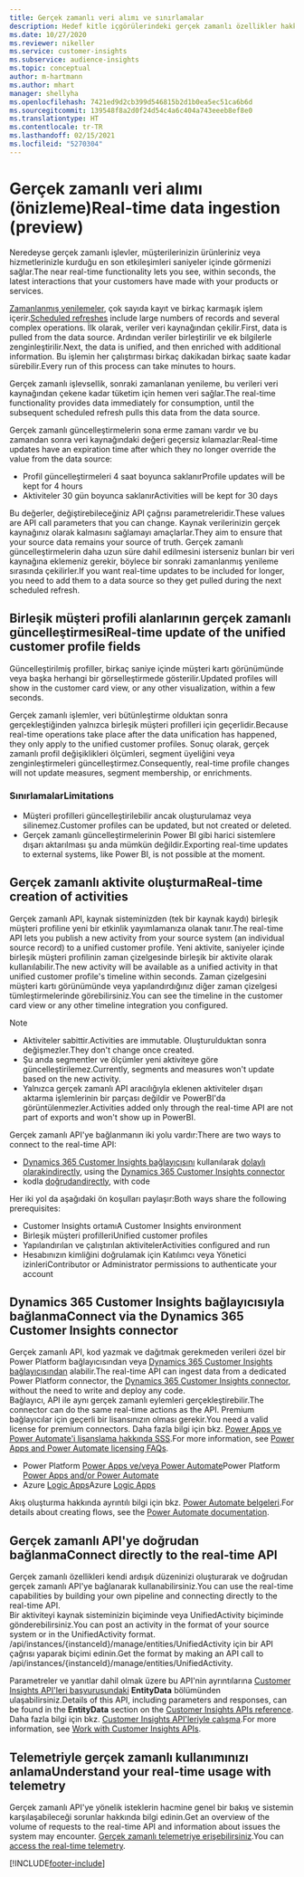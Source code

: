 ```yaml
---
title: Gerçek zamanlı veri alımı ve sınırlamalar
description: Hedef kitle içgörülerindeki gerçek zamanlı özellikler hakkında genel bilgiler.
ms.date: 10/27/2020
ms.reviewer: nikeller
ms.service: customer-insights
ms.subservice: audience-insights
ms.topic: conceptual
author: m-hartmann
ms.author: mhart
manager: shellyha
ms.openlocfilehash: 7421ed9d2cb399d546815b2d1b0ea5ec51ca6b6d
ms.sourcegitcommit: 139548f8a2d0f24d54c4a6c404a743eeeb8ef8e0
ms.translationtype: HT
ms.contentlocale: tr-TR
ms.lasthandoff: 02/15/2021
ms.locfileid: "5270304"
---
```

# <a name="real-time-data-ingestion-preview"></a><span data-ttu-id="43e5d-103">Gerçek zamanlı veri alımı (önizleme)</span><span class="sxs-lookup"><span data-stu-id="43e5d-103">Real-time data ingestion (preview)</span></span>

<span data-ttu-id="43e5d-104">Neredeyse gerçek zamanlı işlevler, müşterilerinizin ürünleriniz veya hizmetlerinizle kurduğu en son etkileşimleri saniyeler içinde görmenizi sağlar.</span><span class="sxs-lookup"><span data-stu-id="43e5d-104">The near real-time functionality lets you see, within seconds, the latest interactions that your customers have made with your products or services.</span></span>

<span data-ttu-id="43e5d-105">[Zamanlanmış yenilemeler](system.md#schedule-tab), çok sayıda kayıt ve birkaç karmaşık işlem içerir.</span><span class="sxs-lookup"><span data-stu-id="43e5d-105">[Scheduled refreshes](system.md#schedule-tab) include large numbers of records and several complex operations.</span></span> <span data-ttu-id="43e5d-106">İlk olarak, veriler veri kaynağından çekilir.</span><span class="sxs-lookup"><span data-stu-id="43e5d-106">First, data is pulled from the data source.</span></span> <span data-ttu-id="43e5d-107">Ardından veriler birleştirilir ve ek bilgilerle zenginleştirilir.</span><span class="sxs-lookup"><span data-stu-id="43e5d-107">Next, the data is unified, and then enriched with additional information.</span></span> <span data-ttu-id="43e5d-108">Bu işlemin her çalıştırması birkaç dakikadan birkaç saate kadar sürebilir.</span><span class="sxs-lookup"><span data-stu-id="43e5d-108">Every run of this process can take minutes to hours.</span></span>

<span data-ttu-id="43e5d-109">Gerçek zamanlı işlevsellik, sonraki zamanlanan yenileme, bu verileri veri kaynağından çekene kadar tüketim için hemen veri sağlar.</span><span class="sxs-lookup"><span data-stu-id="43e5d-109">The real-time functionality provides data immediately for consumption, until the subsequent scheduled refresh pulls this data from the data source.</span></span>

<span data-ttu-id="43e5d-110">Gerçek zamanlı güncelleştirmelerin sona erme zamanı vardır ve bu zamandan sonra veri kaynağındaki değeri geçersiz kılamazlar:</span><span class="sxs-lookup"><span data-stu-id="43e5d-110">Real-time updates have an expiration time after which they no longer override the value from the data source:</span></span>

- <span data-ttu-id="43e5d-111">Profil güncelleştirmeleri 4 saat boyunca saklanır</span><span class="sxs-lookup"><span data-stu-id="43e5d-111">Profile updates will be kept for 4 hours</span></span>
- <span data-ttu-id="43e5d-112">Aktiviteler 30 gün boyunca saklanır</span><span class="sxs-lookup"><span data-stu-id="43e5d-112">Activities will be kept for 30 days</span></span>

<span data-ttu-id="43e5d-113">Bu değerler, değiştirebileceğiniz API çağrısı parametreleridir.</span><span class="sxs-lookup"><span data-stu-id="43e5d-113">These values are API call parameters that you can change.</span></span> <span data-ttu-id="43e5d-114">Kaynak verilerinizin gerçek kaynağınız olarak kalmasını sağlamayı amaçlarlar.</span><span class="sxs-lookup"><span data-stu-id="43e5d-114">They aim to ensure that your source data remains your source of truth.</span></span> <span data-ttu-id="43e5d-115">Gerçek zamanlı güncelleştirmelerin daha uzun süre dahil edilmesini isterseniz bunları bir veri kaynağına eklemeniz gerekir, böylece bir sonraki zamanlanmış yenileme sırasında çekilirler.</span><span class="sxs-lookup"><span data-stu-id="43e5d-115">If you want real-time updates to be included for longer, you need to add them to a data source so they get pulled during the next scheduled refresh.</span></span>

## <a name="real-time-update-of-the-unified-customer-profile-fields"></a><span data-ttu-id="43e5d-116">Birleşik müşteri profili alanlarının gerçek zamanlı güncelleştirmesi</span><span class="sxs-lookup"><span data-stu-id="43e5d-116">Real-time update of the unified customer profile fields</span></span>

<span data-ttu-id="43e5d-117">Güncelleştirilmiş profiller, birkaç saniye içinde müşteri kartı görünümünde veya başka herhangi bir görselleştirmede gösterilir.</span><span class="sxs-lookup"><span data-stu-id="43e5d-117">Updated profiles will show in the customer card view, or any other visualization, within a few seconds.</span></span>

<span data-ttu-id="43e5d-118">Gerçek zamanlı işlemler, veri bütünleştirme olduktan sonra gerçekleştiğinden yalnızca birleşik müşteri profilleri için geçerlidir.</span><span class="sxs-lookup"><span data-stu-id="43e5d-118">Because real-time operations take place after the data unification has happened, they only apply to the unified customer profiles.</span></span> <span data-ttu-id="43e5d-119">Sonuç olarak, gerçek zamanlı profil değişiklikleri ölçümleri, segment üyeliğini veya zenginleştirmeleri güncelleştirmez.</span><span class="sxs-lookup"><span data-stu-id="43e5d-119">Consequently, real-time profile changes will not update measures, segment membership, or enrichments.</span></span>

### <a name="limitations"></a><span data-ttu-id="43e5d-120">Sınırlamalar</span><span class="sxs-lookup"><span data-stu-id="43e5d-120">Limitations</span></span>

- <span data-ttu-id="43e5d-121">Müşteri profilleri güncelleştirilebilir ancak oluşturulamaz veya silinemez.</span><span class="sxs-lookup"><span data-stu-id="43e5d-121">Customer profiles can be updated, but not created or deleted.</span></span>
- <span data-ttu-id="43e5d-122">Gerçek zamanlı güncelleştirmelerinin Power BI gibi harici sistemlere dışarı aktarılması şu anda mümkün değildir.</span><span class="sxs-lookup"><span data-stu-id="43e5d-122">Exporting real-time updates to external systems, like Power BI, is not possible at the moment.</span></span>

## <a name="real-time-creation-of-activities"></a><span data-ttu-id="43e5d-123">Gerçek zamanlı aktivite oluşturma</span><span class="sxs-lookup"><span data-stu-id="43e5d-123">Real-time creation of activities</span></span>

<span data-ttu-id="43e5d-124">Gerçek zamanlı API, kaynak sisteminizden (tek bir kaynak kaydı) birleşik müşteri profiline yeni bir etkinlik yayımlamanıza olanak tanır.</span><span class="sxs-lookup"><span data-stu-id="43e5d-124">The real-time API lets you publish a new activity from your source system (an individual source record) to a unified customer profile.</span></span> <span data-ttu-id="43e5d-125">Yeni aktivite, saniyeler içinde birleşik müşteri profilinin zaman çizelgesinde birleşik bir aktivite olarak kullanılabilir.</span><span class="sxs-lookup"><span data-stu-id="43e5d-125">The new activity will be available as a unified activity in that unified customer profile's timeline within seconds.</span></span> <span data-ttu-id="43e5d-126">Zaman çizelgesini müşteri kartı görünümünde veya yapılandırdığınız diğer zaman çizelgesi tümleştirmelerinde görebilirsiniz.</span><span class="sxs-lookup"><span data-stu-id="43e5d-126">You can see the timeline in the customer card view or any other timeline integration you configured.</span></span>

> [!NOTE]
>
> - <span data-ttu-id="43e5d-127">Aktiviteler sabittir.</span><span class="sxs-lookup"><span data-stu-id="43e5d-127">Activities are immutable.</span></span> <span data-ttu-id="43e5d-128">Oluşturulduktan sonra değişmezler.</span><span class="sxs-lookup"><span data-stu-id="43e5d-128">They don't change once created.</span></span>
> - <span data-ttu-id="43e5d-129">Şu anda segmentler ve ölçümler yeni aktiviteye göre güncelleştirilemez.</span><span class="sxs-lookup"><span data-stu-id="43e5d-129">Currently, segments and measures won't update based on the new activity.</span></span>
> - <span data-ttu-id="43e5d-130">Yalnızca gerçek zamanlı API aracılığıyla eklenen aktiviteler dışarı aktarma işlemlerinin bir parçası değildir ve PowerBI'da görüntülenmezler.</span><span class="sxs-lookup"><span data-stu-id="43e5d-130">Activities added only through the real-time API are not part of exports and won't show up in PowerBI.</span></span>

<span data-ttu-id="43e5d-131">Gerçek zamanlı API'ye bağlanmanın iki yolu vardır:</span><span class="sxs-lookup"><span data-stu-id="43e5d-131">There are two ways to connect to the real-time API:</span></span>

- <span data-ttu-id="43e5d-132">[Dynamics 365 Customer Insights bağlayıcısını](https://docs.microsoft.com/connectors/customerinsights/) kullanılarak [dolaylı olarak](#connect-via-the-dynamics-365-customer-insights-connector)</span><span class="sxs-lookup"><span data-stu-id="43e5d-132">[indirectly](#connect-via-the-dynamics-365-customer-insights-connector), using the [Dynamics 365 Customer Insights connector](https://docs.microsoft.com/connectors/customerinsights/)</span></span>
- <span data-ttu-id="43e5d-133">kodla [doğrudan](#connect-directly-to-the-real-time-api)</span><span class="sxs-lookup"><span data-stu-id="43e5d-133">[directly](#connect-directly-to-the-real-time-api), with code</span></span>

<span data-ttu-id="43e5d-134">Her iki yol da aşağıdaki ön koşulları paylaşır:</span><span class="sxs-lookup"><span data-stu-id="43e5d-134">Both ways share the following prerequisites:</span></span>

- <span data-ttu-id="43e5d-135">Customer Insights ortamı</span><span class="sxs-lookup"><span data-stu-id="43e5d-135">A Customer Insights environment</span></span>
- <span data-ttu-id="43e5d-136">Birleşik müşteri profilleri</span><span class="sxs-lookup"><span data-stu-id="43e5d-136">Unified customer profiles</span></span>
- <span data-ttu-id="43e5d-137">Yapılandırılan ve çalıştırılan aktiviteler</span><span class="sxs-lookup"><span data-stu-id="43e5d-137">Activities configured and run</span></span>
- <span data-ttu-id="43e5d-138">Hesabınızın kimliğini doğrulamak için Katılımcı veya Yönetici izinleri</span><span class="sxs-lookup"><span data-stu-id="43e5d-138">Contributor or Administrator permissions to authenticate your account</span></span>

## <a name="connect-via-the-dynamics-365-customer-insights-connector"></a><span data-ttu-id="43e5d-139">Dynamics 365 Customer Insights bağlayıcısıyla bağlanma</span><span class="sxs-lookup"><span data-stu-id="43e5d-139">Connect via the Dynamics 365 Customer Insights connector</span></span>

<span data-ttu-id="43e5d-140">Gerçek zamanlı API, kod yazmak ve dağıtmak gerekmeden verileri özel bir Power Platform bağlayıcısından veya [Dynamics 365 Customer Insights bağlayıcısından](https://docs.microsoft.com/connectors/customerinsights/) alabilir.</span><span class="sxs-lookup"><span data-stu-id="43e5d-140">The real-time API can ingest data from a dedicated Power Platform connector, the [Dynamics 365 Customer Insights connector](https://docs.microsoft.com/connectors/customerinsights/), without the need to write and deploy any code.</span></span>    
<span data-ttu-id="43e5d-141">Bağlayıcı, API ile aynı gerçek zamanlı eylemleri gerçekleştirebilir.</span><span class="sxs-lookup"><span data-stu-id="43e5d-141">The connector can do the same real-time actions as the API.</span></span> <span data-ttu-id="43e5d-142">Premium bağlayıcılar için geçerli bir lisansınızın olması gerekir.</span><span class="sxs-lookup"><span data-stu-id="43e5d-142">You need a valid license for premium connectors.</span></span> <span data-ttu-id="43e5d-143">Daha fazla bilgi için bkz. [Power Apps ve Power Automate'i lisanslama hakkında SSS](https://docs.microsoft.com/power-platform/admin/powerapps-flow-licensing-faq).</span><span class="sxs-lookup"><span data-stu-id="43e5d-143">For more information, see [Power Apps and Power Automate licensing FAQs](https://docs.microsoft.com/power-platform/admin/powerapps-flow-licensing-faq).</span></span>

- <span data-ttu-id="43e5d-144">Power Platform [Power Apps ve/veya Power Automate](https://docs.microsoft.com/connectors/)</span><span class="sxs-lookup"><span data-stu-id="43e5d-144">Power Platform [Power Apps and/or Power Automate](https://docs.microsoft.com/connectors/)</span></span>
- <span data-ttu-id="43e5d-145">Azure [Logic Apps](https://docs.microsoft.com/azure/connectors/apis-list)</span><span class="sxs-lookup"><span data-stu-id="43e5d-145">Azure [Logic Apps](https://docs.microsoft.com/azure/connectors/apis-list)</span></span>

<span data-ttu-id="43e5d-146">Akış oluşturma hakkında ayrıntılı bilgi için bkz. [Power Automate belgeleri](https://docs.microsoft.com/power-automate/).</span><span class="sxs-lookup"><span data-stu-id="43e5d-146">For details about creating flows, see the [Power Automate documentation](https://docs.microsoft.com/power-automate/).</span></span>

## <a name="connect-directly-to-the-real-time-api"></a><span data-ttu-id="43e5d-147">Gerçek zamanlı API'ye doğrudan bağlanma</span><span class="sxs-lookup"><span data-stu-id="43e5d-147">Connect directly to the real-time API</span></span>

<span data-ttu-id="43e5d-148">Gerçek zamanlı özellikleri kendi ardışık düzeninizi oluşturarak ve doğrudan gerçek zamanlı API'ye bağlanarak kullanabilirsiniz.</span><span class="sxs-lookup"><span data-stu-id="43e5d-148">You can use the real-time capabilities by building your own pipeline and connecting directly to the real-time API.</span></span>    
<span data-ttu-id="43e5d-149">Bir aktiviteyi kaynak sisteminizin biçiminde veya UnifiedActivity biçiminde gönderebilirsiniz.</span><span class="sxs-lookup"><span data-stu-id="43e5d-149">You can post an activity in the format of your source system or in the UnifiedActivity format.</span></span> <span data-ttu-id="43e5d-150">/api/instances/{instanceId}/manage/entities/UnifiedActivity için bir API çağrısı yaparak biçimi edinin.</span><span class="sxs-lookup"><span data-stu-id="43e5d-150">Get the format by making an API call to /api/instances/{instanceId}/manage/entities/UnifiedActivity.</span></span>

<span data-ttu-id="43e5d-151">Parametreler ve yanıtlar dahil olmak üzere bu API'nin ayrıntılarına [Customer Insights API'leri başvurusundaki](https://developer.ci.ai.dynamics.com/api-details#api=CustomerInsights) **EntityData** bölümünden ulaşabilirsiniz.</span><span class="sxs-lookup"><span data-stu-id="43e5d-151">Details of this API, including parameters and responses, can be found in the **EntityData** section on the [Customer Insights APIs reference](https://developer.ci.ai.dynamics.com/api-details#api=CustomerInsights).</span></span> <span data-ttu-id="43e5d-152">Daha fazla bilgi için bkz. [Customer Insights API'leriyle çalışma](apis.md).</span><span class="sxs-lookup"><span data-stu-id="43e5d-152">For more information, see [Work with Customer Insights APIs](apis.md).</span></span>

## <a name="understand-your-real-time-usage-with-telemetry"></a><span data-ttu-id="43e5d-153">Telemetriyle gerçek zamanlı kullanımınızı anlama</span><span class="sxs-lookup"><span data-stu-id="43e5d-153">Understand your real-time usage with telemetry</span></span>

<span data-ttu-id="43e5d-154">Gerçek zamanlı API'ye yönelik isteklerin hacmine genel bir bakış ve sistemin karşılaşabileceği sorunlar hakkında bilgi edinin.</span><span class="sxs-lookup"><span data-stu-id="43e5d-154">Get an overview of the volume of requests to the real-time API and information about issues the system may encounter.</span></span> <span data-ttu-id="43e5d-155">[Gerçek zamanlı telemetriye erişebilirsiniz](system.md#api-usage-tab).</span><span class="sxs-lookup"><span data-stu-id="43e5d-155">You can [access the real-time telemetry](system.md#api-usage-tab).</span></span> 


[!INCLUDE[footer-include](../includes/footer-banner.md)]